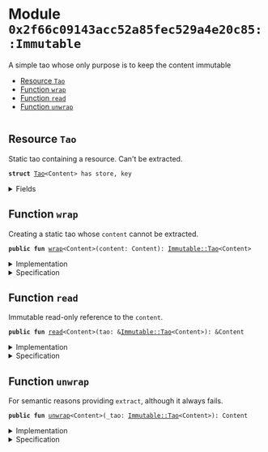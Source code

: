 
<a name="0x2f66c09143acc52a85fec529a4e20c85_Immutable"></a>

# Module `0x2f66c09143acc52a85fec529a4e20c85::Immutable`

A simple tao whose only purpose is to keep the content immutable


-  [Resource `Tao`](#0x2f66c09143acc52a85fec529a4e20c85_Immutable_Tao)
-  [Function `wrap`](#0x2f66c09143acc52a85fec529a4e20c85_Immutable_wrap)
-  [Function `read`](#0x2f66c09143acc52a85fec529a4e20c85_Immutable_read)
-  [Function `unwrap`](#0x2f66c09143acc52a85fec529a4e20c85_Immutable_unwrap)


<pre><code></code></pre>



<a name="0x2f66c09143acc52a85fec529a4e20c85_Immutable_Tao"></a>

## Resource `Tao`

Static tao containing a resource. Can't be extracted.


<pre><code><b>struct</b> <a href="Immutable.md#0x2f66c09143acc52a85fec529a4e20c85_Immutable_Tao">Tao</a>&lt;Content&gt; has store, key
</code></pre>



<details>
<summary>Fields</summary>


<dl>
<dt>
<code>content: Content</code>
</dt>
<dd>

</dd>
</dl>


</details>

<a name="0x2f66c09143acc52a85fec529a4e20c85_Immutable_wrap"></a>

## Function `wrap`

Creating a static tao whose <code>content</code> cannot be extracted.


<pre><code><b>public</b> <b>fun</b> <a href="Immutable.md#0x2f66c09143acc52a85fec529a4e20c85_Immutable_wrap">wrap</a>&lt;Content&gt;(content: Content): <a href="Immutable.md#0x2f66c09143acc52a85fec529a4e20c85_Immutable_Tao">Immutable::Tao</a>&lt;Content&gt;
</code></pre>



<details>
<summary>Implementation</summary>


<pre><code><b>public</b> <b>fun</b> <a href="Immutable.md#0x2f66c09143acc52a85fec529a4e20c85_Immutable_wrap">wrap</a>&lt;Content&gt;(content: Content): <a href="Immutable.md#0x2f66c09143acc52a85fec529a4e20c85_Immutable_Tao">Tao</a>&lt;Content&gt; {
    <a href="Immutable.md#0x2f66c09143acc52a85fec529a4e20c85_Immutable_Tao">Tao</a>&lt;Content&gt; { content }
}
</code></pre>



</details>

<details>
<summary>Specification</summary>



<pre><code><b>ensures</b> result.content == content;
</code></pre>



</details>

<a name="0x2f66c09143acc52a85fec529a4e20c85_Immutable_read"></a>

## Function `read`

Immutable read-only reference to the <code>content</code>.


<pre><code><b>public</b> <b>fun</b> <a href="Immutable.md#0x2f66c09143acc52a85fec529a4e20c85_Immutable_read">read</a>&lt;Content&gt;(tao: &<a href="Immutable.md#0x2f66c09143acc52a85fec529a4e20c85_Immutable_Tao">Immutable::Tao</a>&lt;Content&gt;): &Content
</code></pre>



<details>
<summary>Implementation</summary>


<pre><code><b>public</b> <b>fun</b> <a href="Immutable.md#0x2f66c09143acc52a85fec529a4e20c85_Immutable_read">read</a>&lt;Content&gt;(tao: &<a href="Immutable.md#0x2f66c09143acc52a85fec529a4e20c85_Immutable_Tao">Tao</a>&lt;Content&gt;): &Content {
    <b>let</b> <a href="Immutable.md#0x2f66c09143acc52a85fec529a4e20c85_Immutable_Tao">Tao</a>&lt;Content&gt; { content } = tao;

    content
}
</code></pre>



</details>

<details>
<summary>Specification</summary>



<pre><code><b>ensures</b> result == tao.content;
</code></pre>



</details>

<a name="0x2f66c09143acc52a85fec529a4e20c85_Immutable_unwrap"></a>

## Function `unwrap`

For semantic reasons providing <code>extract</code>, although it
always fails.


<pre><code><b>public</b> <b>fun</b> <a href="Immutable.md#0x2f66c09143acc52a85fec529a4e20c85_Immutable_unwrap">unwrap</a>&lt;Content&gt;(_tao: <a href="Immutable.md#0x2f66c09143acc52a85fec529a4e20c85_Immutable_Tao">Immutable::Tao</a>&lt;Content&gt;): Content
</code></pre>



<details>
<summary>Implementation</summary>


<pre><code><b>public</b> <b>fun</b> <a href="Immutable.md#0x2f66c09143acc52a85fec529a4e20c85_Immutable_unwrap">unwrap</a>&lt;Content&gt;(_tao: <a href="Immutable.md#0x2f66c09143acc52a85fec529a4e20c85_Immutable_Tao">Tao</a>&lt;Content&gt;): Content {
    // Aborting <b>with</b> general error for now: using our
    // <a href="">Errors</a> <b>module</b> would <b>break</b> formal verification
    // (https://github.com/diem/diem/issues/8303).
    <b>abort</b>(1)
}
</code></pre>



</details>

<details>
<summary>Specification</summary>



<pre><code><b>aborts_if</b> <b>true</b> <b>with</b> 1;
</code></pre>




<pre><code><b>pragma</b> aborts_if_is_strict;
</code></pre>



</details>
